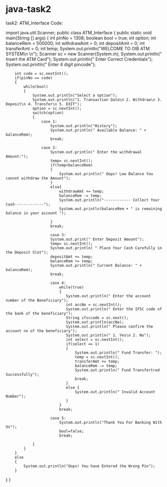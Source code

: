 # java-task2
task2:
ATM_Interface
Code:


import java.util.Scanner;
public class ATM_Interface {
    public static void main(String [] args)
    {
        int pinNo = 1308;
        boolean bool = true;
        int option;
        int balanceRem = 500000;
        int withdrawAmt = 0;
        int depositAmt = 0;
        int transferAmt = 0;
        int temp;
        System.out.println("WELCOME TO OIB ATM SYSTEM\n \n");
        Scanner sc = new Scanner(System.in);
        System.out.println(" Insert the ATM Card");
        System.out.println(" Enter Correct Credentials");
        System.out.println(" Enter 4 digit pincode");
        
        int code = sc.nextInt();
        if(pinNo == code)
        {
            while(bool)
            {
                System.out.println("Select a option");
                System.out.println("1. Transaction Data\n 2. Withdraw\n 3. Deposit\n 4. Transfer\n 5. EXIT");
                option = sc.nextInt();
                switch(option)
                {
                    case 1:
                        System.out.println("History");
                        System.out.println(" Available Balance: " + balanceRem);
                        break;
                        
                    case 2:
                        System.out.println(" Enter the withdrawal Amount:");
                        temp= sc.nextInt();
                        if(temp>balanceRem)
                        {
                            System.out.println(" Oops! Low Balance You cannot withdraw the Amount");
                        }
                        else{
                            withdrawAmt += temp;
                            balanceRem -= temp;
                            System.out.println("------------ Collect Your Cash-------------");
                            System.out.println(balanceRem + " is remaining balance in your account ");
                            
                        }
                        break;
                        
                        case 3:
                        System.out.print(" Enter Deposit Amount");
                        temp= sc.nextInt();
                        System.out.println( " Place Your Cash Carefully in the Deposit Slot");
                        depositAmt += temp;
                        balanceRem += temp;
                        System.out.println(" Current Balance: " + balanceRem);
                        break;
                        
                        case 4:
                            while(true)
                            {
                               System.out.println(" Enter the account number of the Beneficiary");
                               int accNo = sc.nextInt();
                               System.out.println(" Enter the IFSC code of the bank of the beneficiary");
                               String ifsccode = sc.next();
                               System.out.println(accNo);
                               System.out.println(" Please confirm the account no of the beneficiary");
                               System.out.println(" 1. Yes\n 2. No");
                               int select = sc.nextInt();
                               if(select == 1)
                               {
                                   System.out.println(" Fund Transfer: ");
                                   temp = sc.nextInt();
                                   transferAmt += temp;
                                   balanceRem -= temp;
                                   System.out.println(" Fund Transfertred Successfully");
                                   break;
                               }
                               else {
                                   System.out.println(" Invalid Account Number");
                               }
                            }
                            break;
                            
                        case 5:
                            System.out.println("Thank You For Banking With Us");
                            bool=false;
                            break;
                            
                }
            }
        }
        else
        {
            System.out.println("Oops! You have Entered the Wrong Pin");
        }
}
}
